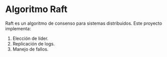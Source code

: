 # Algoritmo Raft

Raft es un algoritmo de consenso para sistemas distribuidos. Este proyecto implementa:
1. Elección de líder.
2. Replicación de logs.
3. Manejo de fallos.

